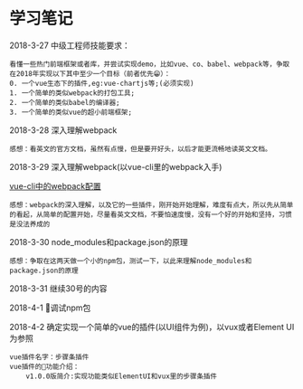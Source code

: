 # 学习笔记
2018-3-27 中级工程师技能要求：
    
    看懂一些热门前端框架或者库，并尝试实现demo，比如vue、co、babel、webpack等，争取在2018年实现以下其中至少一个目标（前者优先😁）：
    0. 一个vue生态下的插件,eg:vue-chartjs等;(必须实现)
    1. 一个简单的类似webpack的打包工具;
    2. 一个简单的类似babel的编译器;
    3. 一个简单的类似vue的超小前端框架;
2018-3-28 深入理解webpack

    感想：看英文的官方文档，虽然有点慢，但是要开好头，以后才能更流畅地读英文文档。
2018-3-29 深入理解webpack(以vue-cli里的webpack入手)

[vue-cli中的webpack配置](https://segmentfault.com/a/1190000008779053)

    感想：webpack的深入理解，以及它的一些插件，刚开始开始理解，难度有点大，所以先从简单的看起，从简单的配置开始，尽量看英文文档，不要怕速度慢，没有一个好的开始和坚持，习惯是没法养成的
2018-3-30 node_modules和package.json的原理

    感想：争取在这两天做一个小的npm包，测试一下，以此来理解node_modules和package.json的原理

2018-3-31 继续30号的内容  

2018-4-1 调试npm包

2018-4-2 确定实现一个简单的vue的插件(以UI组件为例)，以vux或者Element UI为参照

	vue插件名字：步骤条插件
    vue插件的功能介绍：
        v1.0.0版简介:实现功能类似ElementUI和vux里的步骤条插件


